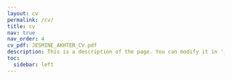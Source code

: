 ```yaml
---
layout: cv
permalink: /cv/
title: cv
nav: true
nav_order: 4
cv_pdf: JESMINE_AKHTER_CV.pdf
description: This is a description of the page. You can modify it in '_pages/cv.md'. You can also change or remove the top pdf download button.
toc:
  sidebar: left
---
```

